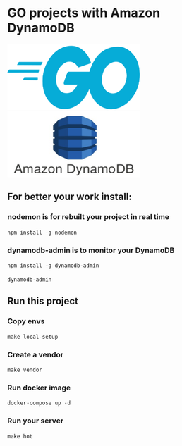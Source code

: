 # GO projects with Amazon DynamoDB

<img src="docker/img/img.png" alt="drawing" width="300" height="150"/>
<img src="docker/img/img_1.png" alt="drawing" width="300" height="150"/>

## For better your work install:

### nodemon is for rebuilt your project in real time

    npm install -g nodemon

### dynamodb-admin is to monitor your DynamoDB

    npm install -g dynamodb-admin

    dynamodb-admin

## Run this project

### Copy envs

    make local-setup

### Create a vendor
    
    make vendor

### Run docker image

    docker-compose up -d

### Run your server

    make hot
